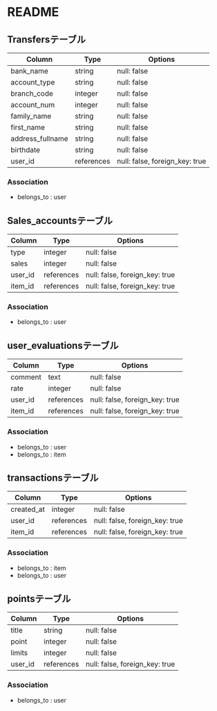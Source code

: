 # README

## Transfersテーブル

|Column|Type|Options|
|------|----|-------|
|bank_name|string|null: false|
|account_type|string|null: false|
|branch_code|integer|null: false|
|account_num|integer|null: false|
|family_name|string|null: false|
|first_name|string|null: false|
|address_fullname|string|null: false|
|birthdate|string|null: false|
|user_id|references|null: false, foreign_key: true|

### Association
- belongs_to : user


## Sales_accountsテーブル

|Column|Type|Options|
|------|----|-------|
|type|integer|null: false|
|sales|integer|null: false|
|user_id|references|null: false, foreign_key: true|
|item_id|references|null: false, foreign_key: true|

### Association
- belongs_to : user


## user_evaluationsテーブル

|Column|Type|Options|
|------|----|-------|
|comment|text|null: false|
|rate|integer|null: false|
|user_id|references|null: false, foreign_key: true|
|item_id|references|null: false, foreign_key: true|

### Association
- belongs_to : user
- belongs_to : item


## transactionsテーブル

|Column|Type|Options|
|------|----|-------|
|created_at|integer|null: false|
|user_id|references|null: false, foreign_key: true|
|item_id|references|null: false, foreign_key: true|

### Association
- belongs_to : item
- belongs_to : user


## pointsテーブル

|Column|Type|Options|
|------|----|-------|
|title|string|null: false|
|point|integer|null: false|
|limits|integer|null: false|
|user_id|references|null: false, foreign_key: true|

### Association
- belongs_to : user

